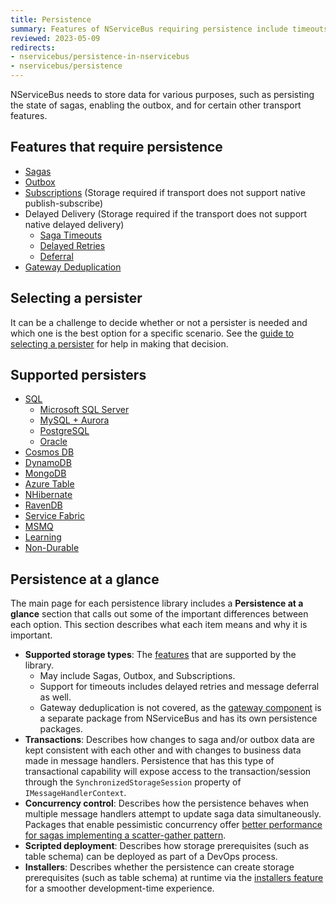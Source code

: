 ```yaml
---
title: Persistence
summary: Features of NServiceBus requiring persistence include timeouts, sagas, and subscription storage.
reviewed: 2023-05-09
redirects:
- nservicebus/persistence-in-nservicebus
- nservicebus/persistence
---
```


NServiceBus needs to store data for various purposes, such as persisting the state of sagas, enabling the outbox, and for certain other transport features.


## Features that require persistence

 * [Sagas](/nservicebus/sagas/)
 * [Outbox](/nservicebus/outbox/)
 * [Subscriptions](/nservicebus/messaging/publish-subscribe/) (Storage required if transport does not support native publish-subscribe)
 * Delayed Delivery (Storage required if the transport does not support native delayed delivery)
    * [Saga Timeouts](/nservicebus/sagas/timeouts.md) 
    * [Delayed Retries](/nservicebus/recoverability/#delayed-retries)
    * [Deferral](/nservicebus/messaging/delayed-delivery.md)
 * [Gateway Deduplication](/nservicebus/gateway/)

## Selecting a persister

It can be a challenge to decide whether or not a persister is needed and which one is the best option for a specific scenario. See the [guide to selecting a persister](selecting.md) for help in making that decision.

## Supported persisters

- [SQL](/persistence/sql/)
  - [Microsoft SQL Server](/persistence/sql/dialect-mssql)
  - [MySQL + Aurora](/persistence/sql/dialect-mysql)
  - [PostgreSQL](/persistence/sql/dialect-postgresql)
  - [Oracle](/persistence/sql/dialect-oracle)
- [Cosmos DB](/persistence/cosmosdb/)
- [DynamoDB](/persistence/dynamodb/)
- [MongoDB](/persistence/mongodb/)
- [Azure Table](/persistence/azure-table/)
- [NHibernate](/persistence/nhibernate/)
- [RavenDB](/persistence/ravendb/)
- [Service Fabric](/persistence/service-fabric/)
- [MSMQ](/persistence/msmq/)
- [Learning](/persistence/learning/)
- [Non-Durable](/persistence/non-durable/)

## Persistence at a glance

The main page for each persistence library includes a **Persistence at a glance** section that calls out some of the important differences between each option. This section describes what each item means and why it is important.

* **Supported storage types**: The [features](#features-that-require-persistence) that are supported by the library.
  * May include Sagas, Outbox, and Subscriptions.
  * Support for timeouts includes delayed retries and message deferral as well.
  * Gateway deduplication is not covered, as the [gateway component](/nservicebus/gateway/) is a separate package from NServiceBus and has its own persistence packages.
* **Transactions**: Describes how changes to saga and/or outbox data are kept consistent with each other and with changes to business data made in message handlers. Persistence that has this type of transactional capability will expose access to the transaction/session through the `SynchronizedStorageSession` property of `IMessageHandlerContext`.
* **Concurrency control**: Describes how the persistence behaves when multiple message handlers attempt to update saga data simultaneously. Packages that enable pessimistic concurrency offer [better performance for sagas implementing a scatter-gather pattern](https://particular.net/blog/optimizations-to-scatter-gather-sagas).
* **Scripted deployment**: Describes how storage prerequisites (such as table schema) can be deployed as part of a DevOps process.
* **Installers**: Describes whether the persistence can create storage prerequisites (such as table schema) at runtime via the [installers feature](/nservicebus/operations/installers.md) for a smoother development-time experience.
